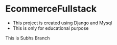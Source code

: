 # EcommerceFullstack
- This project is created using Django and Mysql
- This is only for educational purpose

This is Subhs Branch
